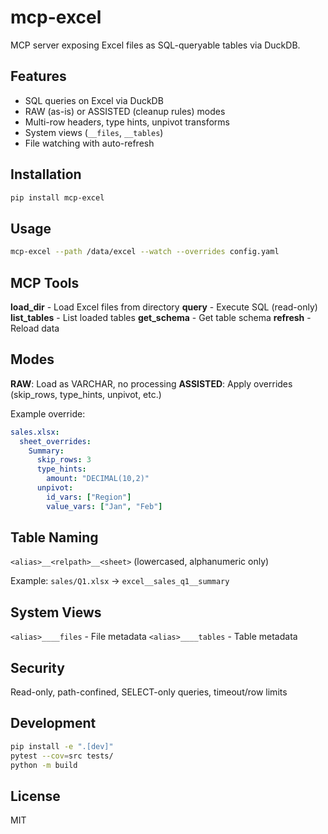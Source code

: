# mcp-excel

MCP server exposing Excel files as SQL-queryable tables via DuckDB.


## Features

- SQL queries on Excel via DuckDB
- RAW (as-is) or ASSISTED (cleanup rules) modes
- Multi-row headers, type hints, unpivot transforms
- System views (`__files`, `__tables`)
- File watching with auto-refresh

## Installation

```bash
pip install mcp-excel
```

## Usage

```bash
mcp-excel --path /data/excel --watch --overrides config.yaml
```

## MCP Tools

**load_dir** - Load Excel files from directory
**query** - Execute SQL (read-only)
**list_tables** - List loaded tables
**get_schema** - Get table schema
**refresh** - Reload data

## Modes

**RAW**: Load as VARCHAR, no processing
**ASSISTED**: Apply overrides (skip_rows, type_hints, unpivot, etc.)

Example override:
```yaml
sales.xlsx:
  sheet_overrides:
    Summary:
      skip_rows: 3
      type_hints:
        amount: "DECIMAL(10,2)"
      unpivot:
        id_vars: ["Region"]
        value_vars: ["Jan", "Feb"]
```

## Table Naming

`<alias>__<relpath>__<sheet>` (lowercased, alphanumeric only)

Example: `sales/Q1.xlsx` → `excel__sales_q1__summary`

## System Views

`<alias>____files` - File metadata
`<alias>____tables` - Table metadata

## Security

Read-only, path-confined, SELECT-only queries, timeout/row limits

## Development

```bash
pip install -e ".[dev]"
pytest --cov=src tests/
python -m build
```

## License

MIT
